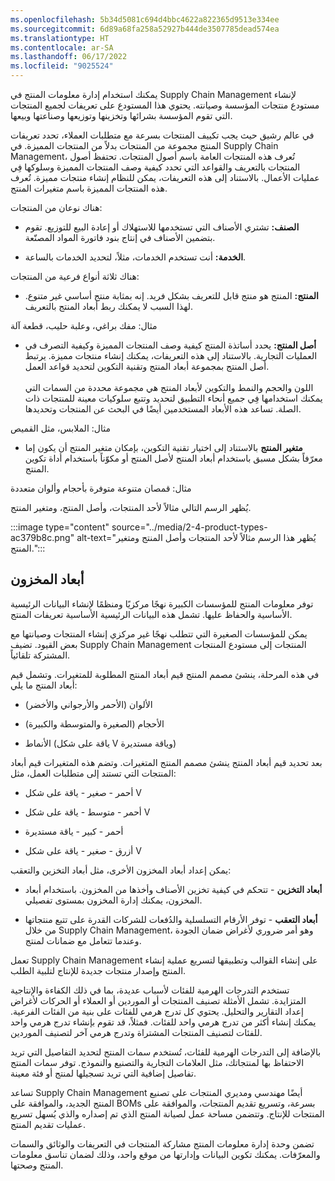 ```yaml
---
ms.openlocfilehash: 5b34d5081c694d4bbc4622a822365d9513e334ee
ms.sourcegitcommit: 6d89a68fa258a52927b444de3507785dead574ea
ms.translationtype: HT
ms.contentlocale: ar-SA
ms.lasthandoff: 06/17/2022
ms.locfileid: "9025524"
---
```

يمكنك استخدام إدارة معلومات المنتج في Supply Chain Management لإنشاء مستودع منتجات المؤسسة وصيانته. يحتوي هذا المستودع على تعريفات لجميع المنتجات التي تقوم المؤسسة بشرائها وتخزينها وتوزيعها وصناعتها وبيعها.

في عالم رشيق حيث يجب تكييف المنتجات بسرعة مع متطلبات العملاء، تحدد تعريفات المنتج مجموعة من المنتجات بدلاً من المنتجات المميزة. في Supply Chain Management، تُعرف هذه المنتجات العامة باسم أصول المنتجات. تحتفظ أصول المنتجات بالتعريف والقواعد التي تحدد كيفية وصف المنتجات المميزة وسلوكها فِي عمليات الأعمال. بالاستناد إلى هذه التعريفات، يمكن للنظام إنشاء منتجات مميزة. تُعرف هذه المنتجات المميزة باسم متغيرات المنتج.

هناك نوعان من المنتجات:

- **الصنف:** تشتري الأصناف التي تستخدمها للاستهلاك أو إعادة البيع للتوزيع. تقوم بتضمين الأصناف في إنتاج بنود فاتورة المواد المصنّعة.

- **الخدمة:** أنت تستخدم الخدمات، مثلاً، لتحديد الخدمات بالساعة.

هناك ثلاثة أنواع فرعية من المنتجات:

- **المنتج:** المنتج هو منتج قابل للتعريف بشكل فريد. إنه بمثابة منتج أساسي غير متنوع. لهذا السبب لا يمكنك ربط أبعاد المنتج بالتعريف.

مثال: مفك براغي، وعلبة حليب، قطعة آلة

- **أصل المنتج:** يحدد أساتذة المنتج كيفية وصف المنتجات المميزة وكيفية التصرف في العمليات التجارية. بالاستناد إلى هذه التعريفات، يمكنك إنشاء منتجات مميزة. يرتبط أصل المنتج بمجموعة أبعاد المنتج وتقنية التكوين لتحديد قواعد العمل.   
‎  
اللون والحجم والنمط والتكوين لأبعاد المنتج هي مجموعة محددة من السمات التي يمكنك استخدامها فِي جميع أنحاء التطبيق لتحديد وتتبع سلوكيات معينة للمنتجات ذات الصلة. تساعد هذه الأبعاد المستخدمين أيضًا في البحث عن المنتجات وتحديدها.

مثال: الملابس، مثل القميص

- **متغير المنتج** بالاستناد إلى اختيار تقنية التكوين، بإمكان متغير المنتج أن يكون إما معرّفاً بشكل مسبق باستخدام أبعاد المنتج لأصل المنتج أو مكوّناً باستخدام أداة تكوين المنتج.

مثال: قمصان متنوعة متوفرة بأحجام وألوان متعددة


يُظهر الرسم التالي مثالاً لأحد المنتجات، وأصل المنتج، ومتغير المنتج.

:::image type="content" source="../media/2-4-product-types-ac379b8c.png" alt-text="يُظهر هذا الرسم مثالاً لأحد المنتجات وأصل المنتج ومتغير المنتج.":::


## <a name="inventory-dimensions"></a>أبعاد المخزون

توفر معلومات المنتج للمؤسسات الكبيرة نهجًا مركزيًا ومنظمًا لإنشاء البيانات الرئيسية الأساسية والحفاظ عليها. تشمل هذه البيانات الرئيسية الأساسية تعريفات المنتج. 

يمكن للمؤسسات الصغيرة التي تتطلب نهجًا غير مركزي إنشاء المنتجات وصيانتها مع بعض القيود. تضيف Supply Chain Management المنتجات إلى مستودع المنتجات المشتركة تلقائياً.

في هذه المرحلة، ينشئ مصمم المنتج قيم أبعاد المنتج المطلوبة للمتغيرات. وتشمل قيم أبعاد المنتج ما يلي: 

- الألوان (الأحمر والأرجواني والأخضر)

- الأحجام (الصغيرة والمتوسطة والكبيرة) 

- الأنماط (ياقة على شكل V وياقة مستديرة) 

بعد تحديد قيم أبعاد المنتج ينشئ مصمم المنتج المتغيرات. وتضم هذه المتغيرات قيم أبعاد المنتجات التي تستند إلى متطلبات العمل، مثل: 

- أحمر - صغير - ياقة على شكل V

- أحمر - متوسط - ياقة على شكل V

- أحمر - كبير - ياقة مستديرة

- أزرق - صغير - ياقة على شكل V

يمكن إعداد أبعاد المخزون الأخرى، مثل أبعاد التخزين والتعقب:

- **أبعاد التخزين** - تتحكم في كيفية تخزين الأصناف وأخذها من المخزون. باستخدام أبعاد المخزون، يمكنك إدارة المخزون بمستوى تفصيلي.

- **أبعاد التعقب** - توفر الأرقام التسلسلية والدُفعات للشركات القدرة على تتبع منتجاتها من خلال Supply Chain Management، وهو أمر ضروري لأغراض ضمان الجودة وعندما تتعامل مع ضمانات لمنتج.

تعمل Supply Chain Management على إنشاء القوالب وتطبيقها لتسريع عملية إنشاء المنتج وإصدار منتجات جديدة للإنتاج لتلبية الطلب.

تستخدم التدرجات الهرمية للفئات لأسباب عديدة، بما في ذلك الكفاءة والإنتاجية المتزايدة. تشمل الأمثلة تصنيف المنتجات أو الموردين أو العملاء أو الحركات لأغراض إعداد التقارير والتحليل. يحتوي كل تدرج هرمي للفئات على بنية من الفئات الفرعية. يمكنك إنشاء أكثر من تدرج هرمي واحد للفئات. فمثلاً، قد تقوم بإنشاء تدرج هرمي واحد للفئات لتصنيف المنتجات المشتراة وتدرج هرمي آخر لتصنيف الموردين.

بالإضافة إلى التدرجات الهرمية للفئات، تُستخدم سمات المنتج لتحديد التفاصيل التي تريد الاحتفاظ بها لمنتجاتك، مثل العلامات التجارية والتصنيع والنموذج. توفر سمات المنتج تفاصيل إضافية التي تريد تسجيلها لمنتج أو فئة معينة.

تساعد Supply Chain Management أيضًا مهندسي ومديري المنتجات على تصنيع المنتج الجديد، والموافقة على BOMs بسرعة، وتسريع تقديم المنتجات، والموافقة على المنتجات للإنتاج. وتتضمن مساحة عمل لصيانة المنتج الذي تم إصداره والذي يُسهل تسريع عمليات تقديم المنتج.

تضمن وحدة إدارة معلومات المنتج مشاركة المنتجات في التعريفات والوثائق والسمات والمعرّفات. يمكنك تكوين البيانات وإدارتها من موقع واحد، وذلك لضمان تناسق معلومات المنتج وصحتها.
